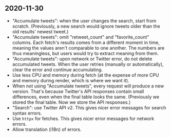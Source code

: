 2020-11-30
----------

* "Accumulate tweets": when the user changes the search, start from
  scratch. (Previously, a new search would ignore tweets older than the
  old results' newest tweet.)
* "Accumulate tweets": omit "retweet_count" and "favorite_count" columns.
  Each fetch's results comes from a different moment in time, meaning the
  values aren't comparable to one another. The numbers are thus meaningless,
  but users would try to extract meaning from them.
* "Accumulate tweets": upon network or Twitter error, do not delete
  accumulated tweets. When the user retries (manually or automatically),
  clear the error and continue accumulating.
* Use less CPU and memory during fetch (at the expense of more CPU and
  memory during render, which is where we want it).
* When not using "Accumulate tweets", every request will produce a new
  version. That's because Twitter's API responses contain small differences,
  even when the final table looks the same. (Previously we stored the final
  table. Now we store the API responses.)
* "Search": use Twitter API v2. This gives nicer error messages for search
  syntax errors.
* Use `httpx` for fetches. This gives nicer error messages for network
  errors.
* Allow translation (i18n) of errors.
